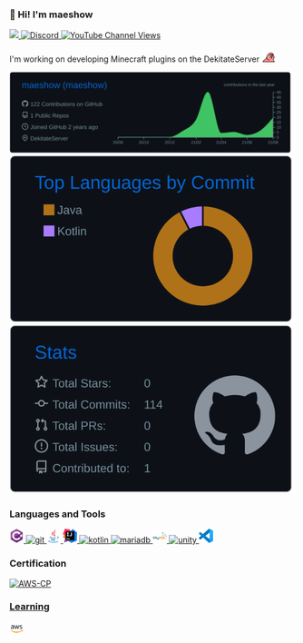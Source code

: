 ### 👋 Hi! I'm maeshow
<p align="left"> 
  <a href="http://twitter.com/maeshowneco">
    <img height="20" src="https://img.shields.io/twitter/follow/maeshowneco?label=Twitter&logo=twitter&style=flat" />
  </a>
  <a href="https://discord.gg/84ABhPK">
    <img src="https://img.shields.io/static/v1?logo=discord&label=&message=Discord&color=36393f&style=flat" alt="Discord">
  </a>
  <a href="https://www.youtube.com/channel/UCz3-ZMWk43Dt4Curkto-MYA">
    <img src="https://img.shields.io/youtube/channel/views/UCz3-ZMWk43Dt4Curkto-MYA?label=YouTube&style=flat&logo=youtube" alt="YouTube Channel Views">
  </a>
</p>

I'm working on developing Minecraft plugins on the DekitateServer <a> <img src="gifs/parrot.gif" alt="parrot" width="25" height="25"/> </a>

[![](https://raw.githubusercontent.com/maeshow/maeshow/main/profile-summary-card-output/github_dark/0-profile-details.svg)](https://github.com/vn7n24fzkq/github-profile-summary-cards)
[![](https://raw.githubusercontent.com/maeshow/maeshow/main/profile-summary-card-output/github_dark/2-most-commit-language.svg)](https://github.com/vn7n24fzkq/github-profile-summary-cards)
[![](https://raw.githubusercontent.com/maeshow/maeshow/main/profile-summary-card-output/github_dark/3-stats.svg)](https://github.com/vn7n24fzkq/github-profile-summary-cards) 

<h3 align="left">Languages and Tools</h3>
<p align="left"> 
  <a href="https://www.w3schools.com/cs/" target="_blank">
    <img src="https://raw.githubusercontent.com/devicons/devicon/master/icons/csharp/csharp-original.svg" alt="csharp" width="25" height="25"/>
  </a>
  <a href="https://git-scm.com/" target="_blank">
    <img src="https://www.vectorlogo.zone/logos/git-scm/git-scm-icon.svg" alt="git" width="25" height="25"/>
  </a>
  <a href="https://www.java.com" target="_blank">
    <img src="https://raw.githubusercontent.com/devicons/devicon/master/icons/java/java-original.svg" alt="java" width="25" height="25"/>
  </a>
  <a href="https://www.jetbrains.com/idea/" target="_blank">
    <img src="icons/IntelliJ_IDEA.png" alt="intellij" width="25" height="25"/>
  </a>
  <a href="https://kotlinlang.org" target="_blank">
    <img src="https://www.vectorlogo.zone/logos/kotlinlang/kotlinlang-icon.svg" alt="kotlin" width="25" height="25"/>
  </a>
  <a href="https://mariadb.org/" target="_blank">
    <img src="https://www.vectorlogo.zone/logos/mariadb/mariadb-icon.svg" alt="mariadb" width="25" height="25"/>
  </a>
  <a href="https://www.mysql.com/" target="_blank">
    <img src="https://raw.githubusercontent.com/devicons/devicon/master/icons/mysql/mysql-original-wordmark.svg" alt="mysql" width="25" height="25"/>
  </a>
  <a href="https://unity.com/" target="_blank">
    <img src="https://www.vectorlogo.zone/logos/unity3d/unity3d-icon.svg" alt="unity" width="25" height="25"/>
  </a>
  <a href="https://code.visualstudio.com/" target="_blank">
    <img src="https://raw.githubusercontent.com/github/explore/80688e429a7d4ef2fca1e82350fe8e3517d3494d/topics/visual-studio-code/visual-studio-code.png" alt="Visual StudioCode" width="25" height="25"/>
  </a>
</p>

<h3 align="left">Certification</h3>
<p aliggn="left">
  <a href="https://aws.amazon.com/certification/certified-cloud-practitioner/" target="_blank">
  <img src="" alt="AWS-CP" width="25" height="25"/>
</p>

<h3 align="left">Learning</h3>
<p align="left">
  <a href="https://aws.amazon.com/" target="_blank">
    <img src="https://raw.githubusercontent.com/github/explore/80688e429a7d4ef2fca1e82350fe8e3517d3494d/topics/aws/aws.png" alt="aws" width="25" height="25" />
  </a>
</p>

